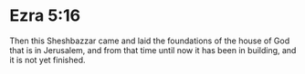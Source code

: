 # Ezra 5:16

Then this Sheshbazzar came and laid the foundations of the house of God that is in Jerusalem, and from that time until now it has been in building, and it is not yet finished.
